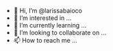 - 👋 Hi, I’m @larissabaioco
- 👀 I’m interested in ...
- 🌱 I’m currently learning ...
- 💞️ I’m looking to collaborate on ...
- 📫 How to reach me ...

<!---
larissabaioco/larissabaioco is a ✨ special ✨ repository because its `README.md` (this file) appears on your GitHub profile.
You can click the Preview link to take a look at your changes.
--->
